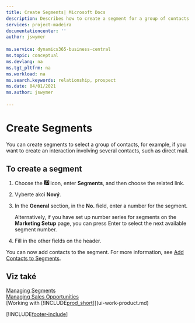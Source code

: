 ```yaml
---
title: Create Segments| Microsoft Docs
description: Describes how to create a segment for a group of contacts in Business Central, for example, in order to target several contacts with a direct mail.
services: project-madeira
documentationcenter: ''
author: jswymer

ms.service: dynamics365-business-central
ms.topic: conceptual
ms.devlang: na
ms.tgt_pltfrm: na
ms.workload: na
ms.search.keywords: relationship, prospect
ms.date: 04/01/2021
ms.author: jswymer

---
```

# Create Segments
You can create segments to select a group of contacts, for example, if you want to create an interaction involving several contacts, such as direct mail.

## To create a segment
1. Choose the ![Lightbulb that opens the Tell Me feature](media/ui-search/search_small.png "Tell me what you want to do") icon, enter **Segments**, and then choose the related link.
2. Vyberte akci **Nový**.
3. In the **General** section, in the **No.** field, enter a number for the segment.

   Alternatively, if you have set up number series for segments on the **Marketing Setup** page, you can press Enter to select the next available segment number.
4. Fill in the other fields on the header.

You can now add contacts to the segment. For more information, see [Add Contacts to Segments](marketing-add-contact-segment.md).

## Viz také
[Managing Segments](marketing-segments.md)  
[Managing Sales Opportunities](marketing-manage-sales-opportunities.md)  
[Working with [!INCLUDE[prod_short](includes/prod_short.md)]](ui-work-product.md)


[!INCLUDE[footer-include](includes/footer-banner.md)]